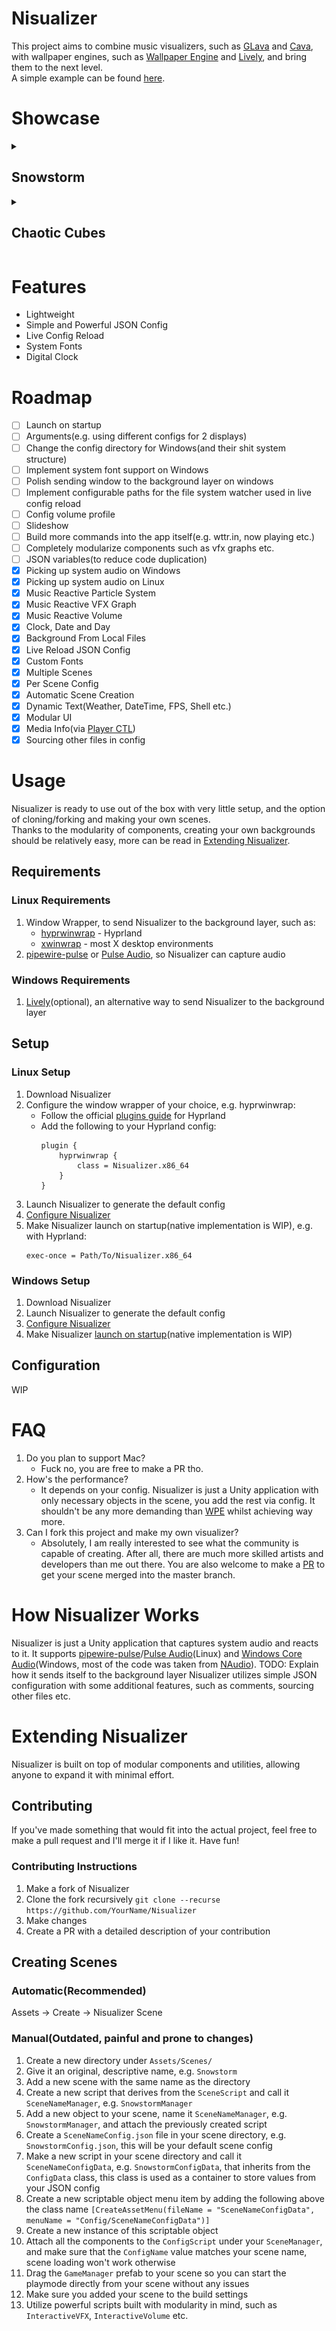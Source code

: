 # Nisualizer
This project aims to combine music visualizers, such as [GLava](https://github.com/jarcode-foss/glava) and [Cava](https://github.com/karlstav/cava), with wallpaper engines, such as [Wallpaper Engine](https://www.wallpaperengine.io/en) and [Lively](https://github.com/rocksdanister/lively), and bring them to the next level. <br/>
A simple example can be found [here](https://youtu.be/V6RLddVE4zE).<br/>

# Showcase
<details>
    <summary><h2>Snowstorm</h2></summary>
    <img src="/Media/Snowstorm.png" alt="Snowstorm">
    <img src="/Media/SimpleSnowstorm.png" alt="Simple Snowstorm">
</details>
<details>
    <summary><h2>Chaotic Cubes</h2></summary>
    <img src="/Media/NeonDust.png" alt="Neon Dust">
    <img src="/Media/IcyCubes.png" alt="Icy Cubes">
</details>

# Features
- Lightweight
- Simple and Powerful JSON Config
- Live Config Reload
- System Fonts
- Digital Clock

# Roadmap
- [ ] Launch on startup
- [ ] Arguments(e.g. using different configs for 2 displays)
- [ ] Change the config directory for Windows(and their shit system structure)
- [ ] Implement system font support on Windows
- [ ] Polish sending window to the background layer on windows
- [ ] Implement configurable paths for the file system watcher used in live config reload
- [ ] Config volume profile
- [ ] Slideshow
- [ ] Build more commands into the app itself(e.g. wttr.in, now playing etc.)
- [ ] Completely modularize components such as vfx graphs etc.
- [ ] JSON variables(to reduce code duplication)
- [x] Picking up system audio on Windows
- [x] Picking up system audio on Linux
- [x] Music Reactive Particle System
- [x] Music Reactive VFX Graph
- [x] Music Reactive Volume
- [x] Clock, Date and Day
- [x] Background From Local Files
- [x] Live Reload JSON Config
- [x] Custom Fonts
- [x] Multiple Scenes
- [x] Per Scene Config
- [x] Automatic Scene Creation
- [x] Dynamic Text(Weather, DateTime, FPS, Shell etc.)
- [x] Modular UI
- [x] Media Info(via [Player CTL](https://github.com/altdesktop/playerctl))
- [x] Sourcing other files in config

# Usage
Nisualizer is ready to use out of the box with very little setup, and the option of cloning/forking and making your own scenes.</br>
Thanks to the modularity of components, creating your own backgrounds should be relatively easy, more can be read in [Extending Nisualizer](#Extending-Nisualizer).

## Requirements
### Linux Requirements
1. Window Wrapper, to send Nisualizer to the background layer, such as:
   - [hyprwinwrap](https://hyprland.org/plugins/hyprwinwrap/) - Hyprland
   - [xwinwrap](https://github.com/mmhobi7/xwinwrap/) - most X desktop environments <br/>
2. [pipewire-pulse](https://docs.pipewire.org/page_man_pipewire-pulse_1.html) or [Pulse Audio](https://www.freedesktop.org/wiki/Software/PulseAudio/), so Nisualizer can capture audio

### Windows Requirements
1. [Lively](https://github.com/rocksdanister/lively)(optional), an alternative way to send Nisualizer to the background layer

## Setup
### Linux Setup
1. Download Nisualizer
2. Configure the window wrapper of your choice, e.g. hyprwinwrap:
    - Follow the official [plugins guide](https://wiki.hyprland.org/Plugins/Using-Plugins/) for Hyprland
    - Add the following to your Hyprland config:
        ```
        plugin {
            hyprwinwrap {
                class = Nisualizer.x86_64
            }
        }
        ```
3. Launch Nisualizer to generate the default config
4. [Configure Nisualizer](#configuration)
5. Make Nisualizer launch on startup(native implementation is WIP), e.g. with Hyprland:
    ```
    exec-once = Path/To/Nisualizer.x86_64
    ```

### Windows Setup
1. Download Nisualizer
2. Launch Nisualizer to generate the default config
3. [Configure Nisualizer](#configuration)
4. Make Nisualizer [launch on startup](https://answers.microsoft.com/en-us/windows/forum/all/autostart-a-program-in-windows-10/940682ae-8872-47ce-964d-8b1e820d9a5a)(native implementation is WIP)

## Configuration
WIP

# FAQ
1. Do you plan to support Mac?
    - Fuck no, you are free to make a PR tho.
2. How's the performance?
    - It depends on your config. Nisualizer is just a Unity application with only necessary objects in the scene, you add the rest via config. It shouldn't be any more demanding than [WPE](https://www.wallpaperengine.io/en) whilst achieving way more.
3. Can I fork this project and make my own visualizer?
    - Absolutely, I am really interested to see what the community is capable of creating. After all, there are much more skilled artists and developers than me out there. You are also welcome to make a [PR](#extending-nisualizer) to get your scene merged into the master branch.

# How Nisualizer Works
Nisualizer is just a Unity application that captures system audio and reacts to it.
It supports [pipewire-pulse](https://docs.pipewire.org/page_man_pipewire-pulse_1.html)/[Pulse Audio](https://www.freedesktop.org/wiki/Software/PulseAudio/)(Linux) and [Windows Core Audio](https://learn.microsoft.com/en-us/windows/win32/coreaudio/wasapi)(Windows, most of the code was taken from [NAudio](https://github.com/naudio/NAudio/tree/master/NAudio.Wasapi/CoreAudioApi)).
TODO: Explain how it sends itself to the background layer
Nisualizer utilizes simple JSON configuration with some additional features, such as comments, sourcing other files etc.

# Extending Nisualizer
Nisualizer is built on top of modular components and utilities, allowing anyone to expand it with minimal effort.

## Contributing
If you've made something that would fit into the actual project, feel free to make a pull request and I'll merge it if I like it. Have fun!

### Contributing Instructions
1. Make a fork of Nisualizer
2. Clone the fork recursively `git clone --recurse https://github.com/YourName/Nisualizer`
3. Make changes
4. Create a PR with a detailed description of your contribution

## Creating Scenes
### Automatic(Recommended)
Assets -> Create -> Nisualizer Scene

### Manual(Outdated, painful and prone to changes)
1. Create a new directory under `Assets/Scenes/`
2. Give it an original, descriptive name, e.g. `Snowstorm`
3. Add a new scene with the same name as the directory
4. Create a new script that derives from the `SceneScript` and call it `SceneNameManager`, e.g. `SnowstormManager`
5. Add a new object to your scene, name it `SceneNameManager`, e.g. `SnowstormManager`, and attach the previously created script
6. Create a `SceneNameConfig.json` file in your scene directory, e.g. `SnowstormConfig.json`, this will be your default scene config
7. Make a new script in your scene directory and call it `SceneNameConfigData`, e.g. `SnowstormConfigData`, that inherits from the `ConfigData` class, this class is used as a container to store values from your JSON config
8. Create a new scriptable object menu item by adding the following above the class name `[CreateAssetMenu(fileName = "SceneNameConfigData", menuName = "Config/SceneNameConfigData")]`
9. Create a new instance of this scriptable object
10. Attach all the components to the `ConfigScript` under your `SceneManager`, and make sure that the `ConfigName` value matches your scene name, scene loading won't work otherwise
11. Drag the `GameManager` prefab to your scene so you can start the playmode directly from your scene without any issues
12. Make sure you added your scene to the build settings
13. Utilize powerful scripts built with modularity in mind, such as `InteractiveVFX`, `InteractiveVolume` etc.
